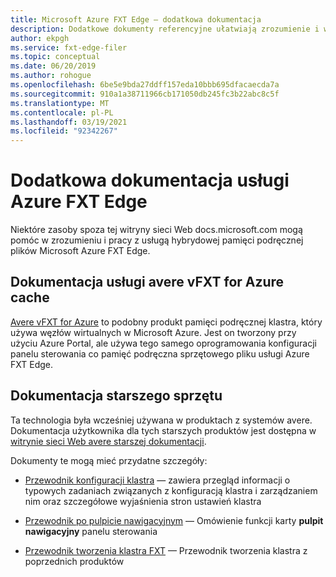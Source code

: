 ```yaml
---
title: Microsoft Azure FXT Edge — dodatkowa dokumentacja
description: Dodatkowe dokumenty referencyjne ułatwiają zrozumienie i współdziałanie z Microsoft Azure hybrydowej pamięci podręcznej plików FXT Edge.
author: ekpgh
ms.service: fxt-edge-filer
ms.topic: conceptual
ms.date: 06/20/2019
ms.author: rohogue
ms.openlocfilehash: 6be5e9bda27ddff157eda10bbb695dfacaecda7a
ms.sourcegitcommit: 910a1a38711966cb171050db245fc3b22abc8c5f
ms.translationtype: MT
ms.contentlocale: pl-PL
ms.lasthandoff: 03/19/2021
ms.locfileid: "92342267"
---
```

# <a name="additional-documentation-for-azure-fxt-edge-filer"></a>Dodatkowa dokumentacja usługi Azure FXT Edge

Niektóre zasoby spoza tej witryny sieci Web docs.microsoft.com mogą pomóc w zrozumieniu i pracy z usługą hybrydowej pamięci podręcznej plików Microsoft Azure FXT Edge.

## <a name="avere-vfxt-for-azure-cache-documentation"></a>Dokumentacja usługi avere vFXT for Azure cache

[Avere vFXT for Azure](../avere-vfxt/index.yml) to podobny produkt pamięci podręcznej klastra, który używa węzłów wirtualnych w Microsoft Azure. Jest on tworzony przy użyciu Azure Portal, ale używa tego samego oprogramowania konfiguracji panelu sterowania co pamięć podręczna sprzętowego pliku usługi Azure FXT Edge.

## <a name="legacy-hardware-documentation"></a>Dokumentacja starszego sprzętu

Ta technologia była wcześniej używana w produktach z systemów avere. Dokumentacja użytkownika dla tych starszych produktów jest dostępna w [witrynie sieci Web avere starszej dokumentacji](https://azure.github.io/Avere/).

Dokumenty te mogą mieć przydatne szczegóły:

* [Przewodnik konfiguracji klastra](https://azure.github.io/Avere/legacy/ops_guide/4_7/html/ops_conf_index.html) — zawiera przegląd informacji o typowych zadaniach związanych z konfiguracją klastra i zarządzaniem nim oraz szczegółowe wyjaśnienia stron ustawień klastra

* [Przewodnik po pulpicie nawigacyjnym](https://azure.github.io/Avere/legacy/dashboard/4_7/html/ops_dashboard_index.html) — Omówienie funkcji karty **pulpit nawigacyjny** panelu sterowania

* [Przewodnik tworzenia klastra FXT](https://azure.github.io/Avere/legacy/create_cluster/4_8/html/create_index.html) — Przewodnik tworzenia klastra z poprzednich produktów